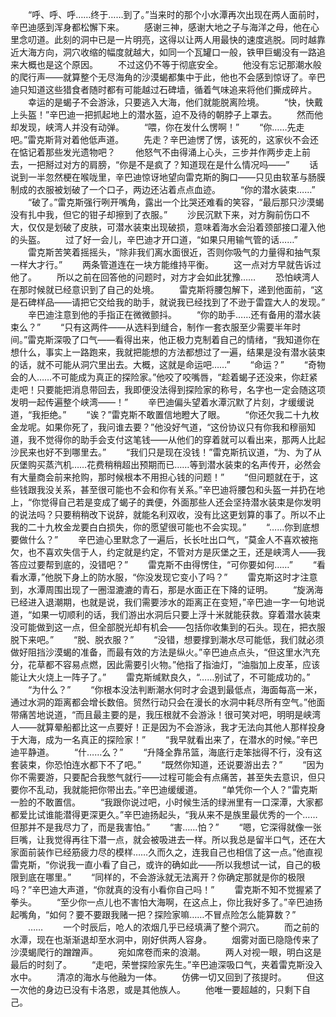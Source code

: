 　　“呼、呼、呼……终于……到了。”当来时的那个小水潭再次出现在两人面前时，辛巴迪感到浑身都松懈下来。
　　感谢三神，感谢大地之子与海洋之母，他在心里念叨道。此刻的洞中已是一片明亮，这得以让两人用最快的速度逃脱。同时越靠近大海方向，洞穴收缩的幅度就越大，如同一个瓦罐口一般，铁甲巨蝎没有一路追来大概也是这个原因。
　　不过这仍不等于彻底安全。
　　他没有忘记那潮水般的爬行声——就算整个无尽海角的沙漠蝎都集中于此，他也不会感到惊讶了。辛巴迪只知道这些猎食者随时都有可能越过石碑墙，循着气味追来将他们撕成碎片。
　　幸运的是蝎子不会游泳，只要逃入大海，他们就能脱离险境。
　　“快，快戴上头盔！”辛巴迪一把抓起地上的潜水盔，迫不及待的朝脖子上罩去。
　　然而他却发现，峡湾人并没有动弹。
　　“喂，你在发什么愣啊！”
　　“你……先走吧。”雷克斯背对着他低声道。
　　先走？辛巴迪愣了愣，该死的，这家伙不会还在惦记着那些发光遗物吧？
　　他怒气不由得涌上心头，三步并作两步走上前去，一把掰过对方的肩膀，“你是不是疯了？知道现在是什么情况吗——”
　　话说到一半忽然梗在喉咙里，辛巴迪惊讶地望向雷克斯的胸口——只见由软革与肠膜制成的衣服被划破了一个口子，两边还沾着点点血迹。
　　“你的潜水装束……”
　　“破了。”雷克斯强行咧开嘴角，露出一个比哭还难看的笑容，“最后那只沙漠蝎没有扎中我，但它的钳子却擦到了衣服。”
　　沙民沉默下来，对方胸前伤口不大，仅仅是划破了皮肤，可潜水装束出现破损，意味着海水会沿着颈部接口灌入他的头盔。
　　过了好一会儿，辛巴迪才开口道，“如果只用输气管的话……”
　　雷克斯苦笑着摇摇头，“除非我们离水面很近，否则你吸气的力量得和抽气泵一样大才行。”
　　两条管道连在一块方能维持平衡。
　　这一点对方早就告诉过他了。
　　所以之前在回答他的问题时，对方才会如此犹豫……
　　恐怕峡湾人在那时候就已经意识到了自己的处境。
　　雷克斯将腰包解下，递到他面前，“这是石碑样品——请把它交给我的助手，就说我已经找到了不逊于雷霆大人的发现。”
　　辛巴迪注意到他的手指正在微微颤抖。
　　“你的助手……还有备用的潜水装束么？”
　　“只有这两件——从选料到缝合，制作一套衣服至少需要半年时间。”雷克斯深吸了口气——看得出来，他正极力克制着自己的情绪，“我知道你在想什么，事实上一路跑来，我就把能想的方法都想过了一遍，结果是没有潜水装束的话，就不可能从洞穴里出去。大概，这就是命运吧……”
　　“命运？”
　　“奇物会的人……不可能成为真正的探险家。”他咬了咬嘴唇，“趁着蝎子还没来，你赶紧走吧！只要能把消息带回去，我即便没法得到探险家的称号，名字也一定会随这项发明一起传遍整个峡湾——！”
　　辛巴迪偏头望着水潭沉默了片刻，才缓缓说道，“我拒绝。”
　　“诶？”雷克斯不敢置信地瞪大了眼。
　　“你还欠我二十九枚金龙呢。如果你死了，我问谁去要？”他没好气道，“这份协议只有你我和穆丽知道，我不觉得你的助手会支付这笔钱——从他们的穿着就可以看出来，那两人比起沙民来也好不到哪里去。”
　　“我们只是现在没钱！”雷克斯抗议道，“为、为了从灰堡购买蒸汽机……花费稍稍超出预期而已……等到潜水装束的名声传开，必然会有大量商会前来抢购，那时候根本不用担心钱的问题！”
　　“但问题就在于，这些钱跟我没关系，甚至很可能也不会和你有关系。”辛巴迪将腰包和头盔一并扔在地上，“你觉得自己若是变成了蝎子的粪便，外面那些人还会坚持潜水装束是你发明的说法吗？只要稍稍改下说辞，就能名利双收，没有比这更划算的事了。所以不止我的二十九枚金龙要白白损失，你的愿望很可能也不会实现。”
　　“……你到底想要做什么？”
　　辛巴迪心里默念了一遍后，长长吐出口气，“莫金人不喜欢被拖欠，也不喜欢失信于人，约定就是约定，不管对方是灰堡之王，还是峡湾人——我答应过要帮到底的，没错吧？”
　　雷克斯不由得愣住，“可你要如何……”
　　“看看水潭，”他脱下身上的防水服，“你没发现它变小了吗？”
　　雷克斯这时才注意到，水潭周围出现了一圈湿漉漉的青石，那是水面正在下降的证明。
　　“旋涡海已经进入退潮期，也就是说，我们需要涉水的距离正在变短，”辛巴迪一字一句地说道，“如果一切顺利的话，我们游出水洞后只要上浮十米就能获救。穿着潜水装束没可能做到这一点，但全部脱光却有机会——包括你收集到的石头。现在，把衣服脱下来吧。”
　　“脱、脱衣服？”
　　“没错，想要撑到潮水尽可能低，我们就必须做好阻挡沙漠蝎的准备，而最有效的方法是纵火。”辛巴迪点点头，“但这里水汽充分，花草都不容易点燃，因此需要引火物。”他指了指油灯，“油脂加上皮革，应该能让大火烧上一阵子了。”
　　雷克斯缄默良久，“……别试了，不可能成功的。”
　　“为什么？”
　　“你根本没法判断潮水何时才会退到最低点，海面每高一米，通过水洞的距离都会增长数倍。贸然行动只会在漫长的水洞中耗尽所有空气。”他面带痛苦地说道，“而且最主要的是，我压根就不会游泳！很可笑对吧，明明是峡湾人——就算晕船都比这一点要好！正是因为不会游泳，我才无法向其他人那样投身于大海，成为一名真正的探险家！”
　　“我早就看出来了，在潜水的时候。”辛巴迪平静道。
　　“什……么？”
　　“升降全靠吊篮，海底行走笨拙得不行，没有这套装束，你恐怕连水都下不了吧。”
　　“既然你知道，还说要游出去？”
　　“因为你不需要游，只要配合我憋气就行——过程可能会有点痛苦，甚至失去意识，但只要你不乱动，我就能把你带出去。”辛巴迪缓缓道。
　　“单凭你一个人？”雷克斯一脸的不敢置信。
　　“我跟你说过吧，小时候生活的绿洲里有一口深潭，大家都都爱比试谁能潜得更深更久。”辛巴迪扬起头，“我从来不是族里最优秀的一个……但那并不是我尽力了，而是我害怕。”
　　“害……怕？”
　　“嗯，它深得就像一张巨嘴，让我觉得再往下潜一点，就会被吸进去一样。所以我总是留半口气，还在大家面前装作已经筋疲力尽的模样……久而久之，连我自己也相信了这一点。”他直视雷克斯，“你说我一直小看了自己，或许的确如此——所以我想试一试，自己的极限到底在哪里。”
　　“同样的，不会游泳就无法离开？你确定那就是你的极限吗？”辛巴迪大声道，“你就真的没有小看你自己吗！”
　　雷克斯不知不觉握紧了拳头。
　　“至少你一点儿也不害怕大海啊，在这点上，你比我好多了。”辛巴迪扬起嘴角，“如何？要不要跟我赌一把？探险家嘛……不冒点险怎么能算数？”
　　……
　　一个时辰后，呛人的浓烟几乎已经填满了整个洞穴。
　　而之前的水潭，现在也渐渐退却至水洞中，刚好供两人容身。
　　烟雾对面已隐隐传来了沙漠蝎爬行的蹭蹭声。
　　宛如席卷而来的浪潮。
　　两人对视一眼，明白这是最后的时刻了。
　　“走吧，荣誉探险家先生。”辛巴迪深吸口气，夹着雷克斯没入水中。
　　清凉的海水与他融为一体。
　　仿佛一切又回到了孩提时。
　　但这一次他的身边已没有卡洛恩，或是其他族人。
　　他唯一要超越的，只剩下自己。